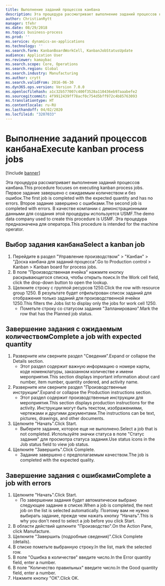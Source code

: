 ```yaml
---
title: Выполнение заданий процессов канбана
description: Эта процедура рассматривает выполнение заданий процессов канбана.
author: ChristianRytt
manager: tfehr
ms.date: 08/29/2018
ms.topic: business-process
ms.prod: ''
ms.service: dynamics-ax-applications
ms.technology: ''
ms.search.form: KanbanBoardWorkCell, KanbanJobStatusUpdate
audience: Application User
ms.reviewer: kamaybac
ms.search.scope: Core, Operations
ms.search.region: Global
ms.search.industry: Manufacturing
ms.author: crytt
ms.search.validFrom: 2016-06-30
ms.dyn365.ops.version: Version 7.0.0
ms.openlocfilehash: a1c32b577007c400f3528a110436eb97aaabefe2
ms.sourcegitcommit: 4f9912439ff78acf0c754d5bff972c4b85763093
ms.translationtype: HT
ms.contentlocale: ru-RU
ms.lasthandoff: 04/02/2020
ms.locfileid: "3207033"
---
```

# <a name="execute-kanban-process-jobs"></a><span data-ttu-id="db78d-103">Выполнение заданий процессов канбана</span><span class="sxs-lookup"><span data-stu-id="db78d-103">Execute kanban process jobs</span></span>

[!include [banner](../../includes/banner.md)]

<span data-ttu-id="db78d-104">Эта процедура рассматривает выполнение заданий процессов канбана.</span><span class="sxs-lookup"><span data-stu-id="db78d-104">This procedure focuses on executing kanban process jobs.</span></span> <span data-ttu-id="db78d-105">Первое задание завершено с ожидаемым количеством и без ошибок.</span><span class="sxs-lookup"><span data-stu-id="db78d-105">The first job is completed with the expected quantity and has no errors.</span></span> <span data-ttu-id="db78d-106">Второе задание завершено с ошибками.</span><span class="sxs-lookup"><span data-stu-id="db78d-106">The second job is completed with errors.</span></span> <span data-ttu-id="db78d-107">В качестве компании с демонстрационными данными для создания этой процедуры используется USMF.</span><span class="sxs-lookup"><span data-stu-id="db78d-107">The demo data company used to create this procedure is USMF.</span></span> <span data-ttu-id="db78d-108">Эта процедура предназначена для оператора.</span><span class="sxs-lookup"><span data-stu-id="db78d-108">This procedure is intended for the machine operator.</span></span>


## <a name="select-a-kanban-job"></a><span data-ttu-id="db78d-109">Выбор задания канбана</span><span class="sxs-lookup"><span data-stu-id="db78d-109">Select a kanban job</span></span>
1. <span data-ttu-id="db78d-110">Перейдите в раздел "Управление производством" > "Канбан" > "Доска канбана для заданий процесса".</span><span class="sxs-lookup"><span data-stu-id="db78d-110">Go to Production control > Kanban > Kanban board for process jobs.</span></span>
2. <span data-ttu-id="db78d-111">В поле "Производственная ячейка" нажмите кнопку раскрывающегося списка, чтобы открыть поиск.</span><span class="sxs-lookup"><span data-stu-id="db78d-111">In the Work cell field, click the drop-down button to open the lookup.</span></span>
3. <span data-ttu-id="db78d-112">Щелкните строку с группой ресурсов 1250.</span><span class="sxs-lookup"><span data-stu-id="db78d-112">Click the row with resource group 1250.</span></span> <span data-ttu-id="db78d-113">В результате будет отфильтрован список заданий для отображения только заданий для производственной ячейки 1250.</span><span class="sxs-lookup"><span data-stu-id="db78d-113">This filters the Jobs list to display only the jobs for work cell 1250.</span></span>
    * <span data-ttu-id="db78d-114">Пометьте строку со статусом задания "Запланировано".</span><span class="sxs-lookup"><span data-stu-id="db78d-114">Mark the row that has the Planned job status.</span></span>  

## <a name="complete-a-job-with-expected-quantity"></a><span data-ttu-id="db78d-115">Завершение задания с ожидаемым количеством</span><span class="sxs-lookup"><span data-stu-id="db78d-115">Complete a job with expected quantity</span></span>
1. <span data-ttu-id="db78d-116">Разверните или сверните раздел "Сведения".</span><span class="sxs-lookup"><span data-stu-id="db78d-116">Expand or collapse the Details section.</span></span>
    * <span data-ttu-id="db78d-117">Этот раздел содержит важную информацию о номере карты, коде номенклатуры, заказанном количестве и имени мероприятия.</span><span class="sxs-lookup"><span data-stu-id="db78d-117">This section displays important information about card number, item number, quantity ordered, and activity name.</span></span>  
2. <span data-ttu-id="db78d-118">Разверните или сверните раздел "Производственные инструкции".</span><span class="sxs-lookup"><span data-stu-id="db78d-118">Expand or collapse the Production instructions section.</span></span>
    * <span data-ttu-id="db78d-119">Этот раздел содержит производственные инструкции для мероприятия.</span><span class="sxs-lookup"><span data-stu-id="db78d-119">This section displays production instructions for the activity.</span></span> <span data-ttu-id="db78d-120">Инструкции могут быть текстом, изображениями, чертежами и другими документами.</span><span class="sxs-lookup"><span data-stu-id="db78d-120">The instructions can be text, pictures, drawings, and other documents.</span></span>  
3. <span data-ttu-id="db78d-121">Щелкните "Начать".</span><span class="sxs-lookup"><span data-stu-id="db78d-121">Click Start.</span></span>
    * <span data-ttu-id="db78d-122">Выберите задание, которое еще не выполнено.</span><span class="sxs-lookup"><span data-stu-id="db78d-122">Select a job that is not completed.</span></span> <span data-ttu-id="db78d-123">Используйте значки статуса в поле "Статус задания" для просмотра статуса задания.</span><span class="sxs-lookup"><span data-stu-id="db78d-123">Use status icons in the Job status field to view job status.</span></span>      
4. <span data-ttu-id="db78d-124">Щелкните "Завершить".</span><span class="sxs-lookup"><span data-stu-id="db78d-124">Click Complete.</span></span>
    * <span data-ttu-id="db78d-125">Задание завершено с предполагаемым качеством.</span><span class="sxs-lookup"><span data-stu-id="db78d-125">The job is completed with the expected quality.</span></span>  

## <a name="complete-a-job-with-errors"></a><span data-ttu-id="db78d-126">Завершение задания с ошибками</span><span class="sxs-lookup"><span data-stu-id="db78d-126">Complete a job with errors</span></span>
1. <span data-ttu-id="db78d-127">Щелкните "Начать".</span><span class="sxs-lookup"><span data-stu-id="db78d-127">Click Start.</span></span>
    * <span data-ttu-id="db78d-128">По завершении задания будет автоматически выбрано следующее задание в списке.</span><span class="sxs-lookup"><span data-stu-id="db78d-128">When a job is completed, the next job on the list is selected automatically.</span></span> <span data-ttu-id="db78d-129">Поэтому вам не нужно выбирать задание, прежде чем нажать кнопку "Начать".</span><span class="sxs-lookup"><span data-stu-id="db78d-129">This is why you don't need to select a job before you click Start.</span></span>  
2. <span data-ttu-id="db78d-130">В области действий щелкните "Производство".</span><span class="sxs-lookup"><span data-stu-id="db78d-130">On the Action Pane, click Manufacture.</span></span>
3. <span data-ttu-id="db78d-131">Щелкните "Завершить (подробные сведения)".</span><span class="sxs-lookup"><span data-stu-id="db78d-131">Click Complete (details).</span></span>
4. <span data-ttu-id="db78d-132">В списке пометьте выбранную строку.</span><span class="sxs-lookup"><span data-stu-id="db78d-132">In the list, mark the selected row.</span></span>
5. <span data-ttu-id="db78d-133">В поле "Ошибка в количестве" введите число.</span><span class="sxs-lookup"><span data-stu-id="db78d-133">In the Error quantity field, enter a number.</span></span>
6. <span data-ttu-id="db78d-134">В поле "Количество правильных" введите число.</span><span class="sxs-lookup"><span data-stu-id="db78d-134">In the Good quantity field, enter a number.</span></span>
7. <span data-ttu-id="db78d-135">Нажмите кнопку "OК".</span><span class="sxs-lookup"><span data-stu-id="db78d-135">Click OK.</span></span>

